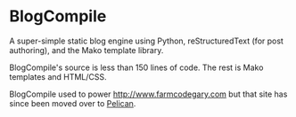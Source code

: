 # BlogCompile
A super-simple static blog engine using Python, reStructuredText (for post authoring), and the Mako template library.

BlogCompile's source is less than 150 lines of code. The rest is Mako templates and HTML/CSS.

BlogCompile used to power http://www.farmcodegary.com but that site has since been moved over to [Pelican](http://blog.getpelican.com/).
